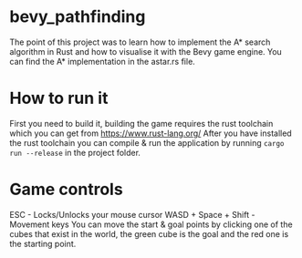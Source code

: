 # bevy_pathfinding
The point of this project was to learn how to implement the A* search algorithm in Rust and how to visualise it with the Bevy game engine.
You can find the A* implementation in the astar.rs file.

# How to run it
First you need to build it, building the game requires the rust toolchain which you can get from https://www.rust-lang.org/
After you have installed the rust toolchain you can compile & run the application by running ```cargo run --release``` in the project folder.

# Game controls
ESC - Locks/Unlocks your mouse cursor
WASD + Space + Shift - Movement keys
You can move the start & goal points by clicking one of the cubes that exist in the world, the green cube is the goal and the red one is the starting point.
